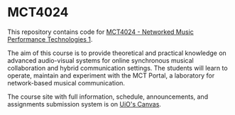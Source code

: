 # MCT4024

This repository contains code for [MCT4024 - Networked Music Performance Technologies 1](https://www.uio.no/studier/emner/hf/imv/MCT4024/index.html). 

The aim of this course is to provide theoretical and practical knowledge on advanced audio-visual systems for online synchronous musical collaboration and hybrid communication settings. The students will learn to operate, maintain and experiment with the MCT Portal, a laboratory for network-based musical communication.

The course site with full information, schedule, announcements, and assignments submission system is on [UiO's Canvas](https://uio.instructure.com/courses/46908). 
